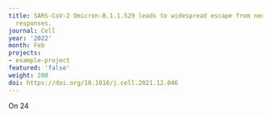 ```yaml
---
title: SARS-CoV-2 Omicron-B.1.1.529 leads to widespread escape from neutralizing antibody
  responses.
journal: Cell
year: '2022'
month: Feb
projects:
- example-project
featured: 'false'
weight: 200
doi: https://doi.org/10.1016/j.cell.2021.12.046
---
```


On 24